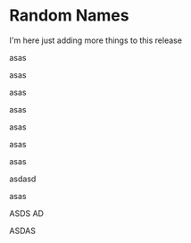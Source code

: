 # Random Names


I'm here just adding more things to this release

asas 

asas 

asas 

asas 

asas 

asas 

asas 

asdasd


asas 

ASDS
AD

ASDAS
